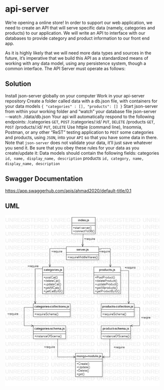 # api-server
We’re opening a online store! In order to support our web application, we need to create an API that will serve specific data (namely, categories and products) to our application. We will write an API to interface with our databases to provide category and product information to our front end app.

As it is highly likely that we will need more data types and sources in the future, it’s imperative that we build this API as a standardized means of working with any data model, using any persistence system, though a common interface. The API Server must operate as follows:

## Solution

Install json-server globally on your computer
Work in your api-server repository
Create a folder called data with a db.json file, with containers for your data models
`{ "categories" : [], "products": [] }`
Start json-server from within your working folder and “watch” your database file
json-server --watch ./data/db.json
Your api will automatically respond to the following endpoints:
/categories `GET`, `POST`
/categories/:id/ `PUT`, `DELETE`
/products `GET`, `POST`
/products/:id/ `PUT`, `DELETE`
Use httpie (command line), Insomnia, Postman, or any other “ReST” testing application to `POST` some categories and products, using `JSON`, into your `API` so that you have some data in there.
Note that `json-server` does not validate your data, it’ll just save whatever you send it. Be sure that you obey these rules for your data as you create/update it:
Data models should contain the following fields:
categories
`id, name, display_name, description`
products
`id, category, name, display_name, description `

## Swagger Documentation
https://app.swaggerhub.com/apis/ahmad2020/default-title/0.1

## UML

![UML](assets/lab08UML.jpg)